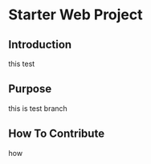 # Starter Web Project

## Introduction
this test
## Purpose
this is test branch

## How To Contribute
how